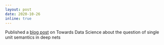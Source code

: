```yaml
---
layout: post
date: 2020-10-26
inline: true
---
```


Published a [blog post](https://towardsdatascience.com/the-question-of-single-unit-semantics-in-deep-networks-fba6a84d616c) on Towards Data Science about the question of single unit semantics in deep nets
